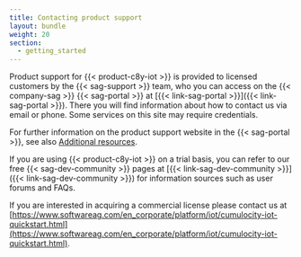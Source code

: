 ```yaml
---
title: Contacting product support
layout: bundle
weight: 20
section:
  - getting_started
---
```


<!-- content to be reworked -->

Product support for {{< product-c8y-iot >}} is provided to licensed customers by the {{< sag-support >}} team, who you can access on the {{< company-sag >}} {{< sag-portal >}} at [{{< link-sag-portal >}}]({{< link-sag-portal >}}). There you will find information about how to contact us via email or phone. Some services on this site may require credentials.

For further information on the product support website in the {{< sag-portal >}}, see also [Additional resources](/additional-resources).

If you are using {{< product-c8y-iot >}} on a trial basis, you can refer to our free {{< sag-dev-community >}} pages at [{{< link-sag-dev-community >}}]({{< link-sag-dev-community >}}) for information sources such as user forums and FAQs.

If you are interested in acquiring a commercial license please contact us at [https://www.softwareag.com/en_corporate/platform/iot/cumulocity-iot-quickstart.html](https://www.softwareag.com/en_corporate/platform/iot/cumulocity-iot-quickstart.html).
